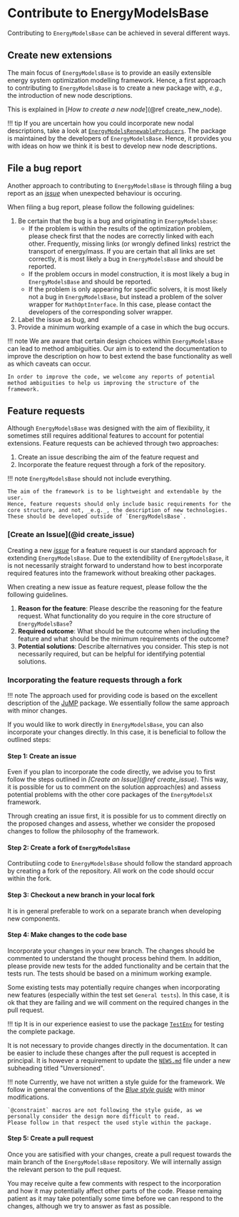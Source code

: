 # Contribute to EnergyModelsBase

Contributing to `EnergyModelsBase` can be achieved in several different ways.

## Create new extensions

The main focus of `EnergyModelsBase` is to provide an easily extensible energy system optimization modelling framework.
Hence, a first approach to contributing to `EnergyModelsBase` is to create a new package with, _e.g._, the introduction of new node descriptions.

This is explained in [_How to create a new node_](@ref create_new_node).

!!! tip
    If you are uncertain how you could incorporate new nodal descriptions, take a look at [`EnergyModelsRenewableProducers`](https://github.com/EnergyModelsX/EnergyModelsRenewableProducers.jl).
    The package is maintained by the developers of `EnergyModelsBase`.
    Hence, it provides you with ideas on how we think it is best to develop new node descriptions.

## File a bug report

Another approach to contributing to `EnergyModelsBase` is through filing a bug report as an _[issue](https://github.com/EnergyModelsX/EnergyModelsBase.jl/issues/new)_ when unexpected behaviour is occuring.

When filing a bug report, please follow the following guidelines:

1. Be certain that the bug is a bug and originating in `EnergyModelsbase`:
    - If the problem is within the results of the optimization problem, please check first that the nodes are correctly linked with each other.
      Frequently, missing links (or wrongly defined links) restrict the transport of energy/mass.
      If you are certain that all links are set correctly, it is most likely a bug in `EnergyModelsBase` and should be reported.
    - If the problem occurs in model construction, it is most likely a bug in `EnergyModelsBase` and should be reported.
    - If the problem is only appearing for specific solvers, it is most likely not a bug in `EnergyModelsBase`, but instead a problem of the solver wrapper for `MathOptInterface`. In this case, please contact the developers of the corresponding solver wrapper.
2. Label the issue as bug, and
3. Provide a minimum working example of a case in which the bug occurs.

!!! note
    We are aware that certain design choices within `EnergyModelsBase` can lead to method ambiguities.
    Our aim is to extend the documentation to improve the description on how to best extend the base functionality as well as which caveats can occur.

    In order to improve the code, we welcome any reports of potential method ambiguities to help us improving the structure of the framework.

## Feature requests

Although `EnergyModelsBase` was designed with the aim of flexibility, it sometimes still requires additional features to account for potential extensions.
Feature requests can be achieved through two approaches:

1. Create an issue describing the aim of the feature request and
2. Incorporate the feature request through a fork of the repository.

!!! note
    `EnergyModelsBase` should not include everything.

    The aim of the framework is to be lightweight and extendable by the user.
    Hence, feature requests should only include basic requirements for the core structure, and not, _e.g._, the description of new technologies.
    These should be developed outside of `EnergyModelsBase`.

### [Create an Issue](@id create_issue)

Creating a new _[issue](https://github.com/EnergyModelsX/EnergyModelsBase.jl/issues/new)_ for a feature request is our standard approach for extending `EnergyModelsBase`.
Due to the extendibility of `EnergyModelsBase`, it is not necessarily straight forward to understand how to best incorporate required features into the framework without breaking other packages.

When creating a new issue as feature request, please follow the the following guidelines.

1. **Reason for the feature**: Please describe the reasoning for the feature request. What functionality do you require in the core structure of `EnergyModelsBase`?
2. **Required outcome**: What should be the outcome when including the feature and what should be the minimum requirements of the outcome?
3. **Potential solutions**: Describe alternatives you consider. This step is not necessarily required, but can be helpful for identifying potential solutions.

### Incorporating the feature requests through a fork

!!! note
    The approach used for providing code is based on the excellent description of the [JuMP](https://jump.dev/JuMP.jl/stable/developers/contributing/#Contribute-code-to-JuMP) package.
    We essentially follow the same approach with minor changes.

If you would like to work directly in `EnergyModelsBase`, you can also incorporate your changes directly.
In this case, it is beneficial to follow the outlined steps:

#### Step 1: Create an issue

Even if you plan to incorporate the code directly, we advise you to first follow the steps outlined in _[Create an Issue](@ref create_issue)_.
This way, it is possible for us to comment on the solution approach(es) and assess potential problems with the other core packages of the `EnergyModelsX` framework.

Through creating an issue first, it is possible for us to comment directly on the proposed changes and assess, whether we consider the proposed changes to follow the philosophy of the framework.

#### Step 2: Create a fork of `EnergyModelsBase`

Contributiing code to `EnergyModelsBase` should follow the standard approach by creating a fork of the repository.
All work on the code should occur within the fork.

#### Step 3: Checkout a new branch in your local fork

It is in general preferable to work on a separate branch when developing new components.

#### Step 4: Make changes to the code base

Incorporate your changes in your new branch.
The changes should be commented to understand the thought process behind them.
In addition, please provide new tests for the added functionality and be certain that the tests run.
The tests should be based on a minimum working example.

Some existing tests may potentially require changes when incorporating new features (especially within the test set `General tests`).
In this case, it is ok that they are failing and we will comment on the required changes in the pull request.

!!! tip
    It is in our experience easiest to use the package [`TestEnv`](https://github.com/JuliaTesting/TestEnv.jl) for testing the complete package.

It is not necessary to provide changes directly in the documentation.
It can be easier to include these changes after the pull request is accepted in principal.
It is however a requirement to update the [`NEWS.md`](https://github.com/EnergyModelsX/EnergyModelsBase.jl/blob/main/NEWS.md) file under a new subheading titled "Unversioned".

!!! note
    Currently, we have not written a style guide for the framework.
    We follow in general the conventions of the _[Blue style guide](https://github.com/JuliaDiff/BlueStyle)_ with minor modifications.

    `@constraint` macros are not following the style guide, as we personally consider the design more difficult to read.
    Please follow in that respect the used style within the package.

#### Step 5: Create a pull request

Once you are satisified with your changes, create a pull request towards the main branch of the `EnergyModelsBase` repository.
We will internally assign the relevant person to the pull request.

You may receive quite a few comments with respect to the incorporation and how it may potentially affect other parts of the code.
Please remaing patient as it may take potentially some time before we can respond to the changes, although we try to answer as fast as possible.
